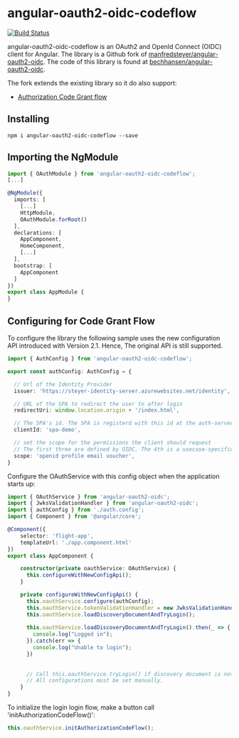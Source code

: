 # angular-oauth2-oidc-codeflow
[![Build Status](https://travis-ci.org/bechhansen/angular-oauth2-oidc.svg?branch=master)](https://travis-ci.org/bechhansen/angular-oauth2-oidc)


angular-oauth2-oidc-codeflow is an OAuth2 and OpenId Connect (OIDC) client for Angular.
The library is a Github fork of [manfredsteyer/angular-oauth2-oidc](https://github.com/manfredsteyer/angular-oauth2-oidc).
The code of this library is found at [bechhansen/angular-oauth2-oidc](https://github.com/bechhansen/angular-oauth2-oidc).

The fork extends the existing library so it do also support:
- [Authorization Code Grant flow](https://tools.ietf.org/html/rfc6749#page-24)


## Installing

```
npm i angular-oauth2-oidc-codeflow --save
```

## Importing the NgModule

```TypeScript
import { OAuthModule } from 'angular-oauth2-oidc-codeflow';
[...]

@NgModule({
  imports: [ 
    [...]
    HttpModule,
    OAuthModule.forRoot()
  ],
  declarations: [
    AppComponent,
    HomeComponent,
    [...]
  ],
  bootstrap: [
    AppComponent 
  ]
})
export class AppModule {
}

``` 

## Configuring for Code Grant Flow

To configure the library the following sample uses the new configuration API introduced with Version 2.1.
Hence, The original API is still supported.

```TypeScript
import { AuthConfig } from 'angular-oauth2-oidc-codeflow';

export const authConfig: AuthConfig = {

  // Url of the Identity Provider
  issuer: 'https://steyer-identity-server.azurewebsites.net/identity',

  // URL of the SPA to redirect the user to after login
  redirectUri: window.location.origin + '/index.html',

  // The SPA's id. The SPA is registerd with this id at the auth-server
  clientId: 'spa-demo',

  // set the scope for the permissions the client should request
  // The first three are defined by OIDC. The 4th is a usecase-specific one
  scope: 'openid profile email voucher',
}
```

Configure the OAuthService with this config object when the application starts up:

```TypeScript
import { OAuthService } from 'angular-oauth2-oidc';
import { JwksValidationHandler } from 'angular-oauth2-oidc';
import { authConfig } from './auth.config';
import { Component } from '@angular/core';

@Component({
    selector: 'flight-app',
    templateUrl: './app.component.html'
})
export class AppComponent {

    constructor(private oauthService: OAuthService) {
      this.configureWithNewConfigApi();
    }

    private configureWithNewConfigApi() {
      this.oauthService.configure(authConfig);
      this.oauthService.tokenValidationHandler = new JwksValidationHandler();
      this.oauthService.loadDiscoveryDocumentAndTryLogin();
      
      this.oauthService.loadDiscoveryDocumentAndTryLogin().then(_ => {
        console.log("Logged in");
      }).catch(err => {
        console.log("Unable to login");
      })
      
      
      // Call this.oauthService.tryLogin() if discovery document is not used.
      // All configurations must be set manually.
    }
}
```

To initialize the login login flow, make a button call 'initAuthorizationCodeFlow()':
```TypeScript
this.oauthService.initAuthorizationCodeFlow();
```





